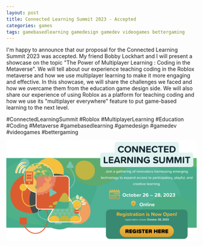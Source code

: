 ```yaml
---
layout: post
title: Connected Learning Summit 2023 - Accepted
categories: games
tags: gamebasedlearning gamedesign gamedev videogames bettergaming
---
```


I'm happy to announce that our proposal for the Connected Learning Summit 2023 was accepted. My friend Bobby Lockhart and I will present a showcase on the topic "The Power of Multiplayer Learning : Coding in the Metaverse". We will tell about our experience teaching coding in the Roblox metaverse and how we use multiplayer learning to make it more engaging and effective. In this showcase, we will share the challenges we faced and how we overcame them from the education game design side. We will also share our experience of using Roblox as a platform for teaching coding and how we use its "multiplayer everywhere" feature to put game-based learning to the next level.

#ConnectedLearningSummit #Roblox #MultiplayerLearning #Education #Coding #Metaverse #gamebasedlearning #gamedesign #gamedev #videogames #bettergaming

![Connected Learning Summit 2023](/assets/images/connected_learning_summit_2023.png)